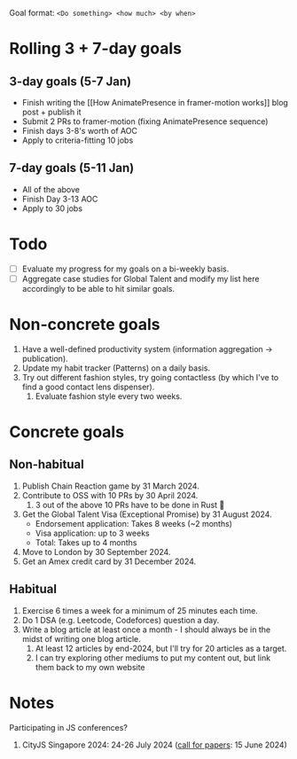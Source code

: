 Goal format:
`<Do something> <how much> <by when>`

# Rolling 3 + 7-day goals

## 3-day goals (5-7 Jan)

- Finish writing the [[How AnimatePresence in framer-motion works]] blog post + publish it
- Submit 2 PRs to framer-motion (fixing AnimatePresence sequence)
- Finish days 3-8's worth of AOC
- Apply to criteria-fitting 10 jobs

## 7-day goals (5-11 Jan)

- All of the above
- Finish Day 3-13 AOC
- Apply to 30 jobs

# Todo

- [ ] Evaluate my progress for my goals on a bi-weekly basis.
- [ ] Aggregate case studies for Global Talent and modify my list here accordingly to be able to hit similar goals.

# Non-concrete goals

1. Have a well-defined productivity system (information aggregation -> publication).
2. Update my habit tracker (Patterns) on a daily basis.
3. Try out different fashion styles, try going contactless (by which I've to find a good contact lens dispenser).
	1. Evaluate fashion style every two weeks.

# Concrete goals

## Non-habitual
1. Publish Chain Reaction game by 31 March 2024.
2. Contribute to OSS with 10 PRs by 30 April 2024.
	1. 3 out of the above 10 PRs have to be done in Rust 🦀
3. Get the Global Talent Visa (Exceptional Promise) by 31 August 2024.
	- Endorsement application: Takes 8 weeks (~2 months)
	- Visa application: up to 3 weeks
	- Total: Takes up to 4 months
4. Move to London by 30 September 2024.
5. Get an Amex credit card by 31 December 2024.

## Habitual

1. Exercise 6 times a week for a minimum of 25 minutes each time.
2. Do 1 DSA (e.g. Leetcode, Codeforces) question a day.
3. Write a blog article at least once a month - I should always be in the midst of writing one blog article.
	1. At least 12 articles by end-2024, but I'll try for 20 articles as a target.
	2. I can try exploring other mediums to put my content out, but link them back to my own website

# Notes

Participating in JS conferences?
1. CityJS Singapore 2024: 24-26 July 2024 ([call for papers](https://docs.google.com/forms/d/e/1FAIpQLSf52q0flItLW5TVzsQAyKx05VClxedG-BHCWk-et0qCSpQL_Q/viewform): 15 June 2024)